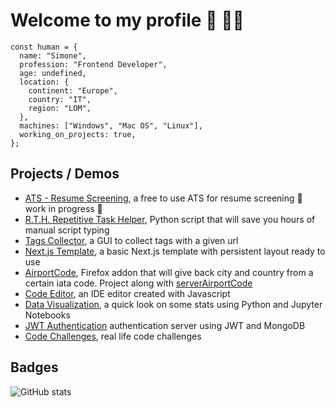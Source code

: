 # Welcome to my profile 👋 👨‍💻

```
const human = {
  name: "Simone",
  profession: "Frontend Developer",
  age: undefined,
  location: {
    continent: "Europe",
    country: "IT",
    region: "LOM",
  },
  machines: ["Windows", "Mac OS", "Linux"],
  working_on_projects: true,
};
```

## Projects / Demos
- [ATS - Resume Screening](https://github.com/simo54/free_ats), a free to use ATS for resume screening 🚧 work in progress 🚧
- [R.T.H. Repetitive Task Helper](https://github.com/simo54/Repetitive_Task_Helper), Python script that will save you hours of manual script typing 
- [Tags Collector](https://github.com/simo54/gui_py), a GUI to collect tags with a given url 
- [Next.js Template](https://github.com/simo54/nextjs_persistent_layout), a basic Next.js template with persistent layout ready to use 
- [AirportCode](https://github.com/simo54/airportcodes), Firefox addon that will give back city and country from a certain iata code. Project along with [serverAirportCode](https://github.com/simo54/serverAirportCode)
- [Code Editor](https://github.com/simo54/Ide_Code_Editor), an IDE editor created with Javascript
- [Data Visualization](https://github.com/simo54/dataVisualization), a quick look on some stats using Python and Jupyter Notebooks
- [JWT Authentication](https://github.com/simo54/serverJWT) authentication server using JWT and MongoDB
- [Code Challenges](https://github.com/simo54/algorithms), real life code challenges

## Badges 
![GitHub stats](https://readme-stats-cfgj2cxdy.vercel.app/api?username=simo54&count_private=true&show_icons=true&theme=radical)
